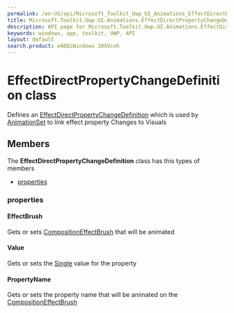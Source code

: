 ```yaml
---
permalink: /en-US/api/Microsoft_Toolkit_Uwp_UI_Animations_EffectDirectPropertyChangeDefinition.htm
title: Microsoft.Toolkit.Uwp.UI.Animations.EffectDirectPropertyChangeDefinition API 
description: API page for Microsoft.Toolkit.Uwp.UI.Animations.EffectDirectPropertyChangeDefinition
keywords: windows, app, toolkit, UWP, API
layout: default
search.product: eADQiWindows 10XVcnh
---
```



# EffectDirectPropertyChangeDefinition class

Defines an [EffectDirectPropertyChangeDefinition](Microsoft_Toolkit_Uwp_UI_Animations_EffectDirectPropertyChangeDefinition.htm) which is used by [AnimationSet](Microsoft_Toolkit_Uwp_UI_Animations_AnimationSet.htm) to link effect property Changes to Visuals

## Members

The **EffectDirectPropertyChangeDefinition** class has this types of members

* [properties](#properties)

### properties

#### EffectBrush

Gets or sets [CompositionEffectBrush](https://msdn.microsoft.com/library/windows/apps/Windows.UI.Composition.CompositionEffectBrush) that will be animated

#### Value

Gets or sets the [Single](https://msdn.microsoft.com/library/windows/apps/System.Single) value for the property

#### PropertyName

Gets or sets the property name that will be animated on the [CompositionEffectBrush](https://msdn.microsoft.com/library/windows/apps/Windows.UI.Composition.CompositionEffectBrush)
